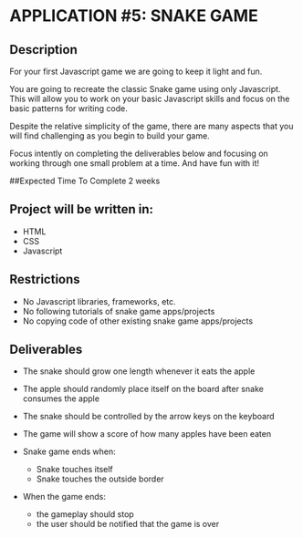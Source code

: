 # APPLICATION #5: SNAKE GAME

## Description

For your first Javascript game we are going to keep it light and fun.

You are going to recreate the classic Snake game using only Javascript. This will allow you to work on your basic Javascript skills and focus on the basic patterns for writing code.

Despite the relative simplicity of the game, there are many aspects that you will find challenging as you begin to build your game.

Focus intently on completing the deliverables below and focusing on working through one small problem at a time. And have fun with it!

##Expected Time To Complete
2 weeks

## Project will be written in:

- HTML
- CSS
- Javascript

## Restrictions

- No Javascript libraries, frameworks, etc.
- No following tutorials of snake game apps/projects
- No copying code of other existing snake game apps/projects

## Deliverables

- The snake should grow one length whenever it eats the apple
- The apple should randomly place itself on the board after snake consumes the apple
- The snake should be controlled by the arrow keys on the keyboard
- The game will show a score of how many apples have been eaten
- Snake game ends when:

  - Snake touches itself
  - Snake touches the outside border

- When the game ends:

  - the gameplay should stop
  - the user should be notified that the game is over
